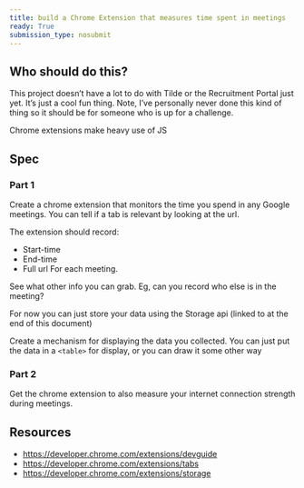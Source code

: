 ```yaml
---
title: build a Chrome Extension that measures time spent in meetings
ready: True
submission_type: nosubmit
---
```


## Who should do this?

This project doesn’t have a lot to do with Tilde or the Recruitment Portal just yet. It’s just a cool fun thing. Note, I’ve personally never done this kind of thing so it should be for someone who is up for a challenge.

Chrome extensions make heavy use of JS

## Spec

### Part 1

Create a chrome extension that monitors the time you spend in any Google meetings. You can tell if a tab is relevant by looking at the url.

The extension should record:

- Start-time
- End-time
- Full url
  For each meeting.

See what other info you can grab. Eg, can you record who else is in the meeting?

For now you can just store your data using the Storage api (linked to at the end of this document)

Create a mechanism for displaying the data you collected. You can just put the data in a `<table>` for display, or you can draw it some other way

### Part 2

Get the chrome extension to also measure your internet connection strength during meetings.

## Resources

- https://developer.chrome.com/extensions/devguide
- https://developer.chrome.com/extensions/tabs
- https://developer.chrome.com/extensions/storage
